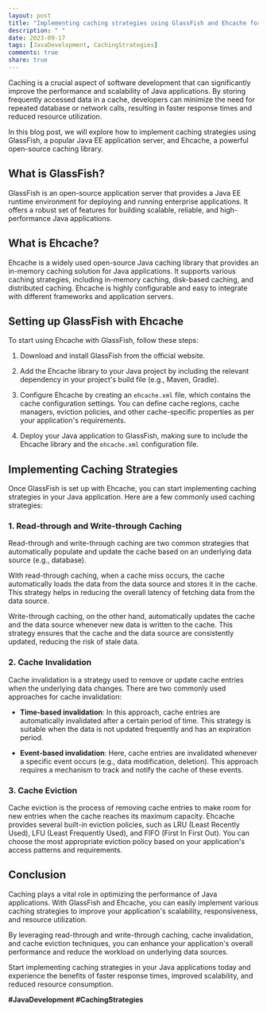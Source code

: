 ```yaml
---
layout: post
title: "Implementing caching strategies using GlassFish and Ehcache for Java development"
description: " "
date: 2023-09-17
tags: [JavaDevelopment, CachingStrategies]
comments: true
share: true
---
```


Caching is a crucial aspect of software development that can significantly improve the performance and scalability of Java applications. By storing frequently accessed data in a cache, developers can minimize the need for repeated database or network calls, resulting in faster response times and reduced resource utilization.

In this blog post, we will explore how to implement caching strategies using GlassFish, a popular Java EE application server, and Ehcache, a powerful open-source caching library.

## What is GlassFish?

GlassFish is an open-source application server that provides a Java EE runtime environment for deploying and running enterprise applications. It offers a robust set of features for building scalable, reliable, and high-performance Java applications.

## What is Ehcache?

Ehcache is a widely used open-source Java caching library that provides an in-memory caching solution for Java applications. It supports various caching strategies, including in-memory caching, disk-based caching, and distributed caching. Ehcache is highly configurable and easy to integrate with different frameworks and application servers.

## Setting up GlassFish with Ehcache

To start using Ehcache with GlassFish, follow these steps:

1. Download and install GlassFish from the official website.

2. Add the Ehcache library to your Java project by including the relevant dependency in your project's build file (e.g., Maven, Gradle).

3. Configure Ehcache by creating an `ehcache.xml` file, which contains the cache configuration settings. You can define cache regions, cache managers, eviction policies, and other cache-specific properties as per your application's requirements.

4. Deploy your Java application to GlassFish, making sure to include the Ehcache library and the `ehcache.xml` configuration file.

## Implementing Caching Strategies

Once GlassFish is set up with Ehcache, you can start implementing caching strategies in your Java application. Here are a few commonly used caching strategies:

### 1. Read-through and Write-through Caching

Read-through and write-through caching are two common strategies that automatically populate and update the cache based on an underlying data source (e.g., database).

With read-through caching, when a cache miss occurs, the cache automatically loads the data from the data source and stores it in the cache. This strategy helps in reducing the overall latency of fetching data from the data source.

Write-through caching, on the other hand, automatically updates the cache and the data source whenever new data is written to the cache. This strategy ensures that the cache and the data source are consistently updated, reducing the risk of stale data.

### 2. Cache Invalidation

Cache invalidation is a strategy used to remove or update cache entries when the underlying data changes. There are two commonly used approaches for cache invalidation:

- **Time-based invalidation**: In this approach, cache entries are automatically invalidated after a certain period of time. This strategy is suitable when the data is not updated frequently and has an expiration period.

- **Event-based invalidation**: Here, cache entries are invalidated whenever a specific event occurs (e.g., data modification, deletion). This approach requires a mechanism to track and notify the cache of these events.

### 3. Cache Eviction

Cache eviction is the process of removing cache entries to make room for new entries when the cache reaches its maximum capacity. Ehcache provides several built-in eviction policies, such as LRU (Least Recently Used), LFU (Least Frequently Used), and FIFO (First In First Out). You can choose the most appropriate eviction policy based on your application's access patterns and requirements.

## Conclusion

Caching plays a vital role in optimizing the performance of Java applications. With GlassFish and Ehcache, you can easily implement various caching strategies to improve your application's scalability, responsiveness, and resource utilization.

By leveraging read-through and write-through caching, cache invalidation, and cache eviction techniques, you can enhance your application's overall performance and reduce the workload on underlying data sources.

Start implementing caching strategies in your Java applications today and experience the benefits of faster response times, improved scalability, and reduced resource consumption.

**#JavaDevelopment #CachingStrategies**
